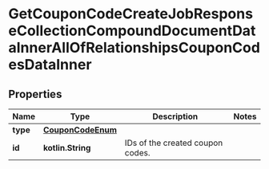 
# GetCouponCodeCreateJobResponseCollectionCompoundDocumentDataInnerAllOfRelationshipsCouponCodesDataInner

## Properties
| Name | Type | Description | Notes |
| ------------ | ------------- | ------------- | ------------- |
| **type** | [**CouponCodeEnum**](CouponCodeEnum.md) |  |  |
| **id** | **kotlin.String** | IDs of the created coupon codes. |  |



